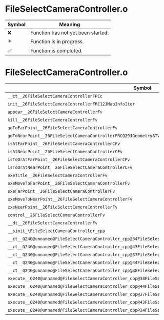 # FileSelectCameraController.o
| Symbol | Meaning 
| ------------- | ------------- 
| :x: | Function has not yet been started. 
| :eight_pointed_black_star: | Function is in progress. 
| :white_check_mark: | Function is completed. 


# FileSelectCameraController.o
| Symbol | Decompiled? |
| ------------- | ------------- |
| `__ct__26FileSelectCameraControllerFPCc` | :x: |
| `init__26FileSelectCameraControllerFRC12JMapInfoIter` | :x: |
| `appear__26FileSelectCameraControllerFv` | :x: |
| `kill__26FileSelectCameraControllerFv` | :x: |
| `goToFarPoint__26FileSelectCameraControllerFv` | :x: |
| `goToNearPoint__26FileSelectCameraControllerFRCQ29JGeometry8TVec3<f>` | :x: |
| `isAtFarPoint__26FileSelectCameraControllerCFv` | :x: |
| `isAtNearPoint__26FileSelectCameraControllerCFv` | :x: |
| `isToOrAtFarPoint__26FileSelectCameraControllerCFv` | :x: |
| `isToOrAtNearPoint__26FileSelectCameraControllerCFv` | :x: |
| `exeTitle__26FileSelectCameraControllerFv` | :x: |
| `exeMoveToFarPoint__26FileSelectCameraControllerFv` | :x: |
| `exeFarPoint__26FileSelectCameraControllerFv` | :x: |
| `exeMoveToNearPoint__26FileSelectCameraControllerFv` | :x: |
| `exeNearPoint__26FileSelectCameraControllerFv` | :x: |
| `control__26FileSelectCameraControllerFv` | :x: |
| `__dt__26FileSelectCameraControllerFv` | :x: |
| `__sinit_\FileSelectCameraController_cpp` | :x: |
| `__ct__Q240@unnamed@FileSelectCameraController_cpp@34FileSelectCameraControllerNrvTitleFv` | :x: |
| `__ct__Q240@unnamed@FileSelectCameraController_cpp@43FileSelectCameraControllerNrvMoveToFarPointFv` | :x: |
| `__ct__Q240@unnamed@FileSelectCameraController_cpp@37FileSelectCameraControllerNrvFarPointFv` | :x: |
| `__ct__Q240@unnamed@FileSelectCameraController_cpp@44FileSelectCameraControllerNrvMoveToNearPointFv` | :x: |
| `__ct__Q240@unnamed@FileSelectCameraController_cpp@38FileSelectCameraControllerNrvNearPointFv` | :x: |
| `execute__Q240@unnamed@FileSelectCameraController_cpp@38FileSelectCameraControllerNrvNearPointCFP5Spine` | :x: |
| `execute__Q240@unnamed@FileSelectCameraController_cpp@44FileSelectCameraControllerNrvMoveToNearPointCFP5Spine` | :x: |
| `execute__Q240@unnamed@FileSelectCameraController_cpp@37FileSelectCameraControllerNrvFarPointCFP5Spine` | :x: |
| `execute__Q240@unnamed@FileSelectCameraController_cpp@43FileSelectCameraControllerNrvMoveToFarPointCFP5Spine` | :x: |
| `execute__Q240@unnamed@FileSelectCameraController_cpp@34FileSelectCameraControllerNrvTitleCFP5Spine` | :x: |
